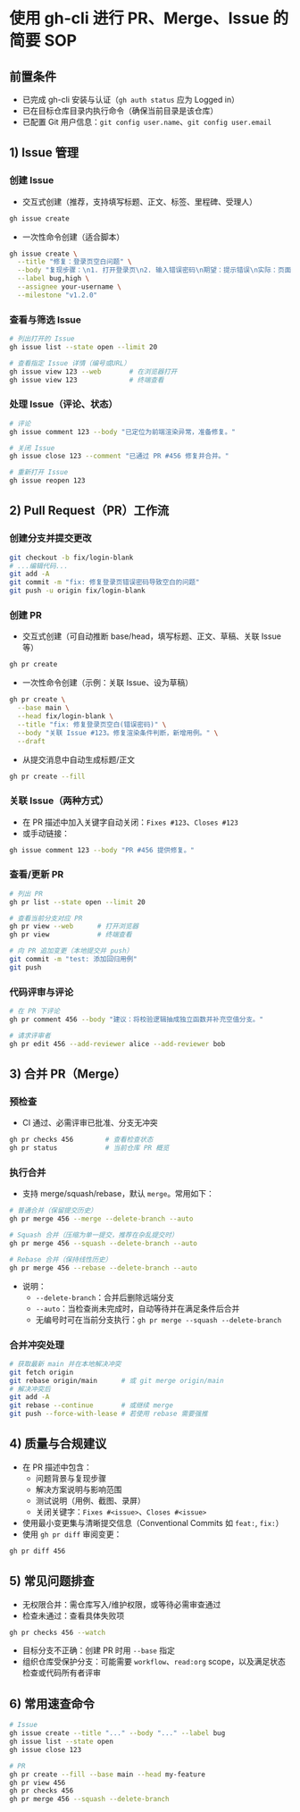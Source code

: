 # 使用 gh-cli 进行 PR、Merge、Issue 的简要 SOP

## 前置条件

- 已完成 gh-cli 安装与认证（`gh auth status` 应为 Logged in）
- 已在目标仓库目录内执行命令（确保当前目录是该仓库）
- 已配置 Git 用户信息：`git config user.name`、`git config user.email`

## 1) Issue 管理

### 创建 Issue

- 交互式创建（推荐，支持填写标题、正文、标签、里程碑、受理人）

```bash
gh issue create
```

- 一次性命令创建（适合脚本）

```bash
gh issue create \
  --title "修复：登录页空白问题" \
  --body "复现步骤：\n1. 打开登录页\n2. 输入错误密码\n期望：提示错误\n实际：页面空白" \
  --label bug,high \
  --assignee your-username \
  --milestone "v1.2.0"
```

### 查看与筛选 Issue

```bash
# 列出打开的 Issue
gh issue list --state open --limit 20

# 查看指定 Issue 详情（编号或URL）
gh issue view 123 --web       # 在浏览器打开
gh issue view 123             # 终端查看
```

### 处理 Issue（评论、状态）

```bash
# 评论
gh issue comment 123 --body "已定位为前端渲染异常，准备修复。"

# 关闭 Issue
gh issue close 123 --comment "已通过 PR #456 修复并合并。"

# 重新打开 Issue
gh issue reopen 123
```

## 2) Pull Request（PR）工作流

### 创建分支并提交更改

```bash
git checkout -b fix/login-blank
# ...编辑代码...
git add -A
git commit -m "fix: 修复登录页错误密码导致空白的问题"
git push -u origin fix/login-blank
```

### 创建 PR

- 交互式创建（可自动推断 base/head，填写标题、正文、草稿、关联 Issue 等）

```bash
gh pr create
```

- 一次性命令创建（示例：关联 Issue、设为草稿）

```bash
gh pr create \
  --base main \
  --head fix/login-blank \
  --title "fix: 修复登录页空白(错误密码)" \
  --body "关联 Issue #123。修复渲染条件判断，新增用例。" \
  --draft
```

- 从提交消息中自动生成标题/正文

```bash
gh pr create --fill
```

### 关联 Issue（两种方式）

- 在 PR 描述中加入关键字自动关闭：`Fixes #123`、`Closes #123`
- 或手动链接：

```bash
gh issue comment 123 --body "PR #456 提供修复。"
```

### 查看/更新 PR

```bash
# 列出 PR
gh pr list --state open --limit 20

# 查看当前分支对应 PR
gh pr view --web      # 打开浏览器
gh pr view            # 终端查看

# 向 PR 追加变更（本地提交并 push）
git commit -m "test: 添加回归用例"
git push
```

### 代码评审与评论

```bash
# 在 PR 下评论
gh pr comment 456 --body "建议：将校验逻辑抽成独立函数并补充空值分支。"

# 请求评审者
gh pr edit 456 --add-reviewer alice --add-reviewer bob
```

## 3) 合并 PR（Merge）

### 预检查

- CI 通过、必需评审已批准、分支无冲突

```bash
gh pr checks 456        # 查看检查状态
gh pr status            # 当前仓库 PR 概览
```

### 执行合并

- 支持 merge/squash/rebase，默认 `merge`。常用如下：

```bash
# 普通合并（保留提交历史）
gh pr merge 456 --merge --delete-branch --auto

# Squash 合并（压缩为单一提交，推荐在杂乱提交时）
gh pr merge 456 --squash --delete-branch --auto

# Rebase 合并（保持线性历史）
gh pr merge 456 --rebase --delete-branch --auto
```

- 说明：
  - `--delete-branch`：合并后删除远端分支
  - `--auto`：当检查尚未完成时，自动等待并在满足条件后合并
  - 无编号时可在当前分支执行：`gh pr merge --squash --delete-branch`

### 合并冲突处理

```bash
# 获取最新 main 并在本地解决冲突
git fetch origin
git rebase origin/main      # 或 git merge origin/main
# 解决冲突后
git add -A
git rebase --continue       # 或继续 merge
git push --force-with-lease # 若使用 rebase 需要强推
```

## 4) 质量与合规建议

- 在 PR 描述中包含：
  - 问题背景与复现步骤
  - 解决方案说明与影响范围
  - 测试说明（用例、截图、录屏）
  - 关闭关键字：`Fixes #<issue>`、`Closes #<issue>`
- 使用最小变更集与清晰提交信息（Conventional Commits 如 `feat:`, `fix:`）
- 使用 `gh pr diff` 审阅变更：

```bash
gh pr diff 456
```

## 5) 常见问题排查

- 无权限合并：需仓库写入/维护权限，或等待必需审查通过
- 检查未通过：查看具体失败项

```bash
gh pr checks 456 --watch
```

- 目标分支不正确：创建 PR 时用 `--base` 指定
- 组织仓库受保护分支：可能需要 `workflow`、`read:org` scope，以及满足状态检查或代码所有者评审

## 6) 常用速查命令

```bash
# Issue
gh issue create --title "..." --body "..." --label bug
gh issue list --state open
gh issue close 123

# PR
gh pr create --fill --base main --head my-feature
gh pr view 456
gh pr checks 456
gh pr merge 456 --squash --delete-branch
```
